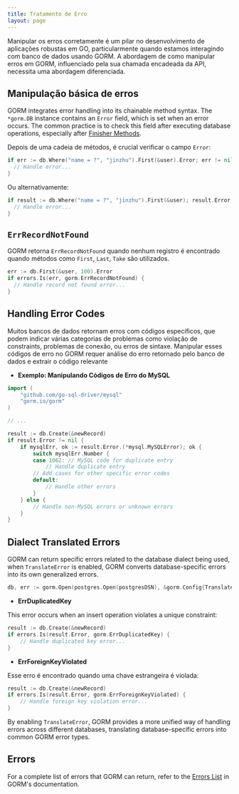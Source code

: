```yaml
---
title: Tratamento de Erro
layout: page
---
```


Manipular os erros corretamente é um pilar no desenvolvimento de aplicações robustas em GO, particularmente quando estamos interagindo com banco de dados usando GORM. A abordagem de como manipular erros em GORM, influenciado pela sua chamada encadeada da API, necessita uma abordagem diferenciada.

## Manipulação básica de erros

GORM integrates error handling into its chainable method syntax. The `*gorm.DB` instance contains an `Error` field, which is set when an error occurs. The common practice is to check this field after executing database operations, especially after [Finisher Methods](method_chaining.html#finisher_method).

Depois de uma cadeia de métodos, é crucial verificar o campo `Error`:

```go
if err := db.Where("name = ?", "jinzhu").First(&user).Error; err != nil {
  // Handle error...
}
```

Ou alternativamente:

```go
if result := db.Where("name = ?", "jinzhu").First(&user); result.Error != nil {
  // Handle error...
}
```

## `ErrRecordNotFound`

GORM retorna `ErrRecordNotFound` quando nenhum registro é encontrado quando métodos como `First`, `Last`, `Take` são utilizados.

```go
err := db.First(&user, 100).Error
if errors.Is(err, gorm.ErrRecordNotFound) {
  // Handle record not found error...
}
```

## Handling Error Codes

Muitos bancos de dados retornam erros com códigos específicos, que podem indicar várias categorias de problemas como violação de constraints, problemas de conexão, ou erros de sintaxe. Manipular esses códigos de erro no GORM requer análise do erro retornado pelo banco de dados e extrair o código relevante

- **Exemplo: Manipulando Códigos de Erro do MySQL**

```go
import (
    "github.com/go-sql-driver/mysql"
    "gorm.io/gorm"
)

// ...

result := db.Create(&newRecord)
if result.Error != nil {
    if mysqlErr, ok := result.Error.(*mysql.MySQLError); ok {
        switch mysqlErr.Number {
        case 1062: // MySQL code for duplicate entry
            // Handle duplicate entry
        // Add cases for other specific error codes
        default:
            // Handle other errors
        }
    } else {
        // Handle non-MySQL errors or unknown errors
    }
}
```

## Dialect Translated Errors

GORM can return specific errors related to the database dialect being used, when `TranslateError` is enabled, GORM converts database-specific errors into its own generalized errors.

```go
db, err := gorm.Open(postgres.Open(postgresDSN), &gorm.Config{TranslateError: true})
```

- **ErrDuplicatedKey**

This error occurs when an insert operation violates a unique constraint:

```go
result := db.Create(&newRecord)
if errors.Is(result.Error, gorm.ErrDuplicatedKey) {
    // Handle duplicated key error...
}
```

- **ErrForeignKeyViolated**

Esse erro é encontrado quando uma chave estrangeira é violada:

```go
result := db.Create(&newRecord)
if errors.Is(result.Error, gorm.ErrForeignKeyViolated) {
    // Handle foreign key violation error...
}
```

By enabling `TranslateError`, GORM provides a more unified way of handling errors across different databases, translating database-specific errors into common GORM error types.

## Errors

For a complete list of errors that GORM can return, refer to the [Errors List](https://github.com/go-gorm/gorm/blob/master/errors.go) in GORM's documentation.

